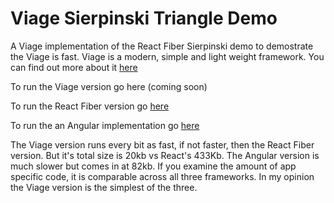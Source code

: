 # Viage Sierpinski Triangle Demo

A Viage implementation of the React Fiber Sierpinski demo to demostrate the Viage is fast. Viage is a modern, simple and light weight framework. You can find out more about it [here](https://github.com/schlotg/viage)

To run the Viage version go here (coming soon)

To run the React Fiber version go [here](https://claudiopro.github.io/react-fiber-vs-stack-demo/fiber.html)

To run the an Angular implementation go [here](https://gund.github.io/ng-s-triangle-demo/single/)


The Viage version runs every bit as fast, if not faster, then the React Fiber version. But it's total size is 20kb vs React's 433Kb. The Angular version is much slower but comes in at 82kb. If you examine the amount of app specific code, it is comparable across all three frameworks. In my opinion the Viage version is the simplest of the three.